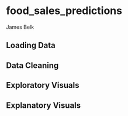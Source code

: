 # food_sales_predictions
James Belk
## Loading Data
## Data Cleaning
## Exploratory Visuals
## Explanatory Visuals
